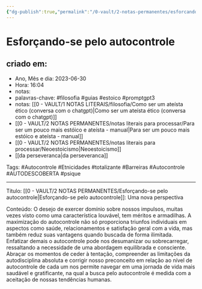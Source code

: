 ```yaml
---
{"dg-publish":true,"permalink":"/0-vault/2-notas-permanentes/esforcando-se-pelo-autocontrole/","tags":["permanente","filosofia","guias","estoico","promptgpt3","Autocontrole","Etnicidades","totalizante","Barreiras","AUTODESCOBERTA","psique"],"dgHomeLink":true,"dgShowLocalGraph":true,"dgShowFileTree":true,"dgEnableSearch":true,"noteIcon":""}
---
```


# Esforçando-se pelo autocontrole

## criado em: 
-  Ano, Mês e dia: 2023-06-30
- Hora: 16:04
- notas: 
- palavras-chave: #filosofia #guias #estoico #promptgpt3  
- notas: [[0 - VAULT/1 NOTAS LITERAIS/filosofia/Como ser um ateísta ético (conversa com o chatgpt)\|Como ser um ateísta ético (conversa com o chatgpt)]]
- [[0 - VAULT/2 NOTAS PERMANENTES/notas literais para processar/Para ser um pouco mais estóico e ateísta - manual\|Para ser um pouco mais estóico e ateísta - manual]]
- [[0 - VAULT/2 NOTAS PERMANENTES/notas literais para processar/Neoestoicismo\|Neoestoicismo]]
- [[da perseveranca\|da perseveranca]]

Tags: #Autocontrole #Etnicidades #totalizante  #Barreiras #Autocontrole #AUTODESCOBERTA #psique 

---

Título: [[0 - VAULT/2 NOTAS PERMANENTES/Esforçando-se pelo autocontrole\|Esforçando-se pelo autocontrole]]: Uma nova perspectiva

Conteúdo: O desejo de exercer domínio sobre nossos impulsos, muitas vezes visto como uma característica louvável, tem méritos e armadilhas. A maximização do autocontrole não só proporciona triunfos individuais em aspectos como saúde, relacionamentos e satisfação geral com a vida, mas também reduz suas vantagens quando buscada de forma ilimitada. Enfatizar demais o autocontrole pode nos desumanizar ou sobrecarregar, ressaltando a necessidade de uma abordagem equilibrada e consciente. Abraçar os momentos de ceder à tentação, compreender as limitações da autodisciplina absoluta e corrigir nosso preconceito em relação ao nível de autocontrole de cada um nos permite navegar em uma jornada de vida mais saudável e gratificante, na qual a busca pelo autocontrole é medida com a aceitação de nossas tendências humanas.